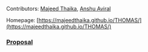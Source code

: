 Contributors: [Majeed Thaika](https://github.com/majeedthaika), [Anshu Aviral](https://github.com/cyclotronian)

Homepage: [https://majeedthaika.github.io/THOMAS/](https://majeedthaika.github.io/THOMAS/) 

### [Proposal](https://majeedthaika.github.io/THOMAS/proposal)
